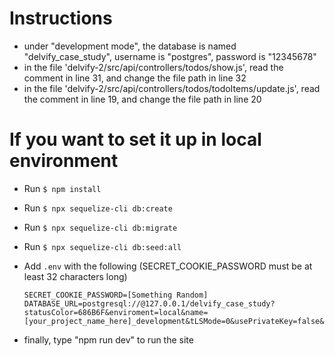 # Instructions
- under "development mode", the database is named "delvify_case_study", username is "postgres", password is "12345678"
- in the file 'delvify-2/src/api/controllers/todos/show.js', read the comment in line 31, and change the file path in line 32
- in the file 'delvify-2/src/api/controllers/todos/todoItems/update.js', read the comment in line 19, and change the file path in line 20

# If you want to set it up in local environment
- Run `$ npm install`
- Run `$ npx sequelize-cli db:create`
- Run `$ npx sequelize-cli db:migrate`
- Run `$ npx sequelize-cli db:seed:all`
- Add `.env` with the following (SECRET_COOKIE_PASSWORD must be at least 32 characters long)
  ```
  SECRET_COOKIE_PASSWORD=[Something Random]
  DATABASE_URL=postgresql://@127.0.0.1/delvify_case_study?statusColor=686B6F&enviroment=local&name=[your_project_name_here]_development&tLSMode=0&usePrivateKey=false&safeModeLevel=0&advancedSafeModeLevel=0
  ```

- finally, type "npm run dev" to run the site
